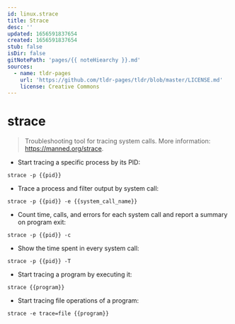 ```yaml
---
id: linux.strace
title: Strace
desc: ''
updated: 1656591837654
created: 1656591837654
stub: false
isDir: false
gitNotePath: 'pages/{{ noteHiearchy }}.md'
sources:
  - name: tldr-pages
    url: 'https://github.com/tldr-pages/tldr/blob/master/LICENSE.md'
    license: Creative Commons
---
```

# strace

> Troubleshooting tool for tracing system calls.
> More information: <https://manned.org/strace>.

- Start tracing a specific process by its PID:

`strace -p {{pid}}`

- Trace a process and filter output by system call:

`strace -p {{pid}} -e {{system_call_name}}`

- Count time, calls, and errors for each system call and report a summary on program exit:

`strace -p {{pid}} -c`

- Show the time spent in every system call:

`strace -p {{pid}} -T`

- Start tracing a program by executing it:

`strace {{program}}`

- Start tracing file operations of a program:

`strace -e trace=file {{program}}`

